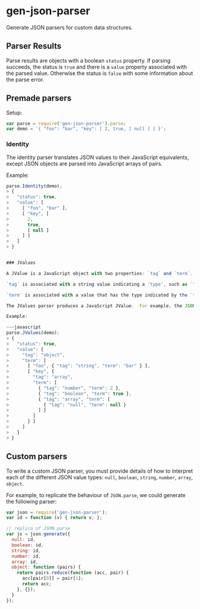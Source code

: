# gen-json-parser
Generate JSON parsers for custom data structures.


## Parser Results

Parse results are objects with a boolean `status` property.
If parsing succeeds, the status is `true` and there is a `value` property associated with the parsed value.
Otherwise the status is `false` with some information about the parse error.


## Premade parsers

Setup:

~~~javascript
var parse = require('gen-json-parser').parse;
var demo = '{ "foo": "bar", "key": [ 2, true, [ null ] ] }';
~~~


### Identity

The identity parser translates JSON values to their JavaScript equivalents, except JSON objects are parsed into JavaScript arrays of pairs.

Example:

~~~javascript
parse.Identity(demo);
> {
>   "status": true,
>   "value": [
>     [ "foo", "bar" ],
>     [ "key", [
>       2,
>       true,
>       [ null ]
>     ] ]
>   ]
> }


### JValues

A JValue is a JavaScript object with two properties: `tag` and `term`.

`tag` is associated with a string value indicating a 'type', such as `"boolean"`, `"null"`, or `"object"`.

`term` is associated with a value that has the type indicated by the `tag` string.

The JValues parser produces a JavaScript JValue.  For example, the JSON `"true"` would map to the JavaScript value `{ "tag": "boolean", "term": true }`.

Example:

~~~javascript
parse.JValues(demo);
> {
>   "status": true,
>   "value": {
>     "tag": "object",
>     "term": [
>       [ "foo", { "tag": "string", "term": "bar" } ],
>       [ "key", {
>         "tag": "array",
>         "term": [
>           { "tag": "number", "term": 2 },
>           { "tag": "boolean", "term": true },
>           { "tag": "array", "term": [
>             { "tag": "null", "term": null }
>           ] }
>         ]
>       } ]
>     ]
>   }
> }

~~~


## Custom parsers

To write a custom JSON parser, you must provide details of how to interpret each of the different JSON value types: `null`, `boolean`, `string`,  `number`, `array`, `object`.

For example, to replicate the behaviour of `JSON.parse`, we could generate the following parser:

~~~javascript
var json = require('gen-json-parser');
var id = function (v) { return v; };

// replica of JSON.parse
var js = json.generate({
  null: id,
  boolean: id,
  string: id,
  number: id,
  array: id,
  object: function (pairs) {
    return pairs.reduce(function (acc, pair) {
      acc[pair[0]] = pair[1];
      return acc;
    }, {});
  }
});
~~~

